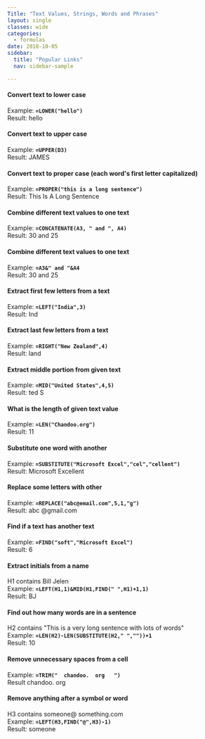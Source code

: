 ```yaml
---
Title: "Text Values, Strings, Words and Phrases"
layout: single
classes: wide
categories: 
  - formulas 
date: 2018-10-05
sidebar:
  title: "Popular Links"
  nav: sidebar-sample

---
```

#### Convert text to lower case
Example: **`=LOWER("hello")`**  
Result:	hello


#### Convert text to upper case
Example: **`=UPPER(D3)`**  
Result:	JAMES


#### Convert text to proper case (each word's first letter capitalized)
Example: **`=PROPER("this is a long sentence")`**  
Result:	This Is A Long Sentence


#### Combine different text values to one text
Example: **`=CONCATENATE(A3, " and ", A4)`**  
Result:	30 and 25


#### Combine different text values to one text
Example: **`=A3&" and "&A4`**  
Result:	30 and 25


#### Extract first few letters from a text
Example: **`=LEFT("India",3)`**  
Result: Ind


#### Extract last few letters from a text
Example: **`=RIGHT("New Zealand",4)`**  
Result: land


#### Extract middle portion from given text
Example: **`=MID("United States",4,5)`**  
Result: ted S


#### What is the length of given text value
Example: **`=LEN("Chandoo.org")`**  
Result:	11


#### Substitute one word with another
Example: **`=SUBSTITUTE("Microsoft Excel","cel","cellent")`**  
Result:	Microsoft Excellent


#### Replace some letters with other
Example: **`=REPLACE("abc@email.com",5,1,"g")`**  
Result:	abc @gmail.com


#### Find if a text has another text
Example: **`=FIND("soft","Microsoft Excel")`**  
Result:	6


#### Extract initials from a name
H1 contains Bill Jelen  
Example: **`=LEFT(H1,1)&MID(H1,FIND(" ",H1)+1,1)`**  
Result:	BJ


#### Find out how many words are in a sentence
H2 contains "This is a very long sentence with lots of words"  
Example: **`=LEN(H2)-LEN(SUBSTITUTE(H2," ",""))+1`**  
Result:	10


#### Remove unnecessary spaces from a cell
Example: **`=TRIM("  chandoo.  org   ")`**  
Result	chandoo. org


#### Remove anything after a symbol or word
H3 contains someone@ something.com  
Example: **`=LEFT(H3,FIND("@",H3)-1)`**  
Result:	someone
